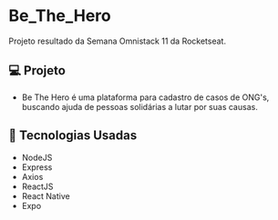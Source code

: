 # Be_The_Hero
Projeto resultado da Semana Omnistack 11 da Rocketseat.

## 💻 Projeto 
- Be The Hero é uma plataforma para cadastro de casos de ONG's, buscando ajuda de pessoas solidárias a lutar por suas causas.

## 🚀 Tecnologias Usadas
- NodeJS
- Express
- Axios
- ReactJS
- React Native
- Expo
